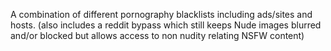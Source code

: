 A combination of different pornography blacklists including ads/sites and hosts. (also includes a reddit bypass which still keeps Nude images blurred and/or blocked but allows access to non nudity relating NSFW content)
